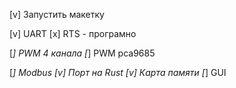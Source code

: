 [v] Запустить макетку

[v] UART
    [x] RTS - програмно

[_] PWM 4 канала
[_] PWM pca9685 

[_] Modbus
    [v] Порт на Rust
    [v] Карта памяти
    [_] GUI